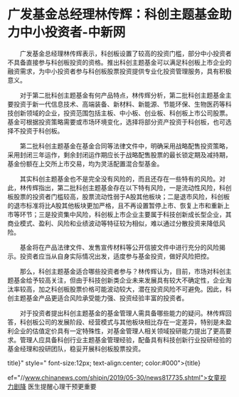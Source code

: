 # 广发基金总经理林传辉：科创主题基金助力中小投资者-中新网

　　广发基金总经理林传辉表示，科创板设置了较高的投资门槛，部分中小投资者不具备直接参与科创板投资的资格。推出科创主题基金可以满足科创板上市企业的融资需求，为中小投资者参与科创板股票投资提供专业化投资管理服务，具有积极意义。

　　对于第二批科创主题基金有何产品特点，林传辉分析，第二批科创主题基金主要投资于新一代信息技术、高端装备、新材料、新能源、节能环保、生物医药等科技创新领域的企业，投资范围包括主板、中小板、创业板、科创板上市公司股票。基金可根据投资策略需要或市场环境变化，选择将部分资产投资于科创板，也可选择不投资于科创板。

　　第二批科创主题基金在基金合同等法律文件中，明确采用战略配售投资策略，采用封闭三年运作，剩余封闭运作期应长于战略配售股票的最长锁定期及减持期，基金份额在上交所上市交易，均为灵活配置混合型基金。

　　其实科创主题基金也不是完全没有风险的，而且还存在一些特有的风险。对此，林传辉指出，第二批科创主题基金存在以下特有风险，一是流动性风险，科创板股票的投资者门槛较高，股票流动性弱于A股其他板块；二是退市风险，科创板的退市标准将比A股其他板块更加严格，且不再设置暂停上市、恢复上市和重新上市等环节；三是投资集中风险，科创板上市企业主要属于科技创新成长型企业，其商业模式、盈利、风险和业绩波动等特征较为相似，难以通过分散投资来降低风险。

　　基金将在产品法律文件、发售宣传材料等公开信披文件中进行充分的风险揭示。投资者应当从自身实际情况出发，适度参与基金投资，做好风险把控。

　　那么，科创主题基金适合哪些投资者参与？林传辉认为，目前，市场对科创主题基金给予较高关注，但由于科技创新类企业未来发展具有较大不确定性，企业淘汰率较高，加之科创板股票价格可能波动较大，潜在投资风险不可避免。因此，科创主题基金产品更适合风险承受能力强、投资经验丰富的投资者。

　　对于投资者提出科创主题基金的基金管理人需具备哪些能力的疑问。林传辉回答，科创板公司的发展阶段、经营模式与其他板块相比存在一定差异，特别是未盈利企业的估值定价具有一定特殊性，对基金管理人相关领域投研能力提出了更高要求。管理人应具备科创行业主题基金管理经验，配备具有科技创新行业投研经验的基金经理和投研团队，稳妥开展科创板股票投资。

title}" style=" font-size:12px; text-align:center; color:#000">{title}

ef="//www.chinanews.com/shipin/2019/05-30/news817735.shtml">女童视力剧降 医生提醒心理干预更重要
